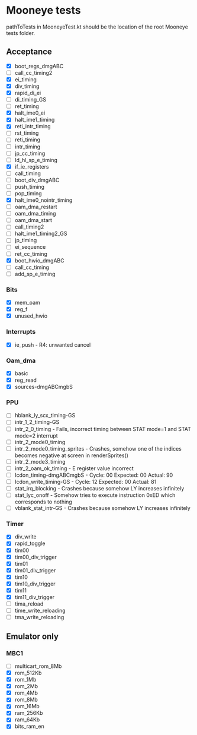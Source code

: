 # Mooneye tests
pathToTests in MooneyeTest.kt should be the location of the root Mooneye tests folder. 

## Acceptance
- [x] boot_regs_dmgABC
- [ ] call_cc_timing2
- [x] ei_timing
- [x] div_timing
- [x] rapid_di_ei
- [ ] di_timing_GS
- [ ] ret_timing
- [x] halt_ime0_ei
- [x] halt_ime1_timing
- [x] reti_intr_timing
- [ ] rst_timing
- [ ] reti_timing
- [ ] intr_timing
- [ ] jp_cc_timing
- [ ] ld_hl_sp_e_timing
- [x] if_ie_registers
- [ ] call_timing
- [ ] boot_div_dmgABC
- [ ] push_timing
- [ ] pop_timing
- [x] halt_ime0_nointr_timing
- [ ] oam_dma_restart
- [ ] oam_dma_timing
- [ ] oam_dma_start
- [ ] call_timing2
- [ ] halt_ime1_timing2_GS
- [ ] jp_timing
- [ ] ei_sequence
- [ ] ret_cc_timing
- [x] boot_hwio_dmgABC
- [ ] call_cc_timing
- [ ] add_sp_e_timing

### Bits
- [x] mem_oam
- [x] reg_f
- [x] unused_hwio

### Interrupts
- [x] ie_push - R4: unwanted cancel

### Oam_dma
- [x] basic
- [x] reg_read
- [x] sources-dmgABCmgbS

### PPU
- [ ] hblank_ly_scx_timing-GS
- [ ] intr_1_2_timing-GS
- [ ] intr_2_0_timing - Fails, incorrect timing between STAT mode=1 and STAT mode=2 interrupt
- [ ] intr_2_mode0_timing
- [ ] intr_2_mode0_timing_sprites - Crashes, somehow one of the indices becomes negative at screen in renderSprites()
- [ ] intr_2_mode3_timing
- [ ] intr_2_oam_ok_timing - E register value incorrect
- [ ] lcdon_timing-dmgABCmgbS - Cycle: 00 Expected: 00 Actual: 90
- [ ] lcdon_write_timing-GS - Cycle: 12 Expected: 00 Actual: 81
- [ ] stat_irq_blocking - Crashes because somehow LY increases infinitely
- [ ] stat_lyc_onoff - Somehow tries to execute instruction 0xED which corresponds to nothing
- [ ] vblank_stat_intr-GS - Crashes because somehow LY increases infinitely

### Timer
- [x] div_write
- [x] rapid_toggle
- [x] tim00
- [x] tim00_div_trigger
- [x] tim01
- [x] tim01_div_trigger
- [x] tim10
- [x] tim10_div_trigger
- [x] tim11
- [x] tim11_div_trigger
- [ ] tima_reload
- [ ] time_write_reloading
- [ ] tma_write_reloading

## Emulator only
### MBC1
- [ ] multicart_rom_8Mb
- [x] rom_512Kb
- [x] rom_1Mb
- [x] rom_2Mb
- [x] rom_4Mb
- [x] rom_8Mb
- [x] rom_16Mb
- [x] ram_256Kb
- [x] ram_64Kb
- [x] bits_ram_en
